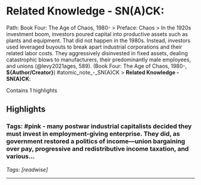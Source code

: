 # **Related Knowledge - SN(A)CK**:

Path: Book Four: The Age of Chaos, 1980- > Preface: Chaos > In the 1920s investment boom, investors poured capital into productive assets such as plants and equipment. That did not happen in the 1980s. Instead, investors used leveraged buyouts to break apart industrial corporations and their related labor costs. They aggressively disinvested in fixed assets, dealing catastrophic blows to manufacturers, their predominantly male employees, and unions (@levy2021ages, 589). (Book Four: The Age of Chaos, 1980-, __${Author/Creator}__) #atomic_note_-_SN(A)CK > **Related Knowledge - SN(A)CK**:

Contains 1 highlights

## Highlights

### **Tags:** #pink - many postwar industrial capitalists decided they must invest in employment-giving enterprise. They did, as government restored a politics of income—union bargaining over pay, progressive and redistributive income taxation, and various…  
*Tags: [readwise]*

---

